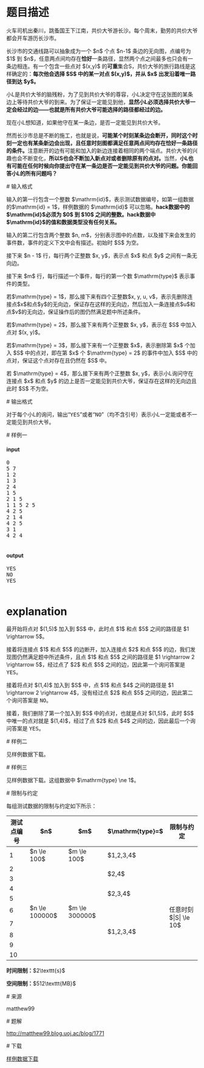 # 题目描述

<p>火车司机出秦川，跳蚤国王下江南，共价大爷游长沙。每个周末，勤劳的共价大爷都会开车游历长沙市。</p>
<p>长沙市的交通线路可以抽象成为一个 $n$ 个点 $n-1$ 条边的无向图，点编号为 $1$ 到 $n$，任意两点间均存在<strong>恰好</strong>一条路径，显然两个点之间最多也只会有一条边相连。有一个包含一些点对 $(x,y)$ 的<strong>可重</strong>集合S，共价大爷的旅行路线是这样确定的：<strong>每次他会选择 $S$ 中的某一对点 $(x,y)$，并从 $x$ 出发沿着唯一路径到达 $y$。</strong></p>
<p>小L是共价大爷的脑残粉，为了见到共价大爷的尊容，小L决定守在这张图的某条边上等待共价大爷的到来。为了保证一定能见到他，<strong>显然小L必须选择共价大爷一定会经过的边——也就是所有共价大爷可能选择的路径都经过的边。</strong></p>
<p>现在小L想知道，如果他守在某一条边，是否一定能见到共价大爷。</p>
<p>然而长沙市总是不断的施工，也就是说，<strong>可能某个时刻某条边会断开，同时这个时刻一定也有某条新边会出现，且任意时刻图都满足任意两点间均存在恰好一条路径的条件。</strong>注意断开的边有可能和加入的新边连接着相同的两个端点。共价大爷的兴趣也会不断变化，<strong>所以S也会不断加入新点对或者删除原有的点对。</strong>当然，<strong>小L也有可能在任何时候向你提出守在某一条边是否一定能见到共价大爷的问题。你能回答小L的所有问题吗？</strong></p>
# 输入格式


<p>输入的第一行包含一个整数 $\mathrm{id}$，表示测试数据编号，如第一组数据的$\mathrm{id} = 1$，样例数据的 $\mathrm{id}$ 可以忽略。<strong>hack数据中的 $\mathrm{id}$必须为 $0$ 到 $10$ 之间的整数。hack数据中$\mathrm{id}$的值和数据类型没有任何关系。</strong></p>
<p>输入的第二行包含两个整数 $n, m$，分别表示图中的点数，以及接下来会发生的事件数，事件的定义下文中会有描述。初始时 $S$ 为空。</p>
<p>接下来 $n - 1$ 行，每行两个正整数 $x, y$，表示点 $x$ 和点 $y$ 之间有一条无向边。</p>
<p>接下来 $m$ 行，每行描述一个事件，每行的第一个数 $\mathrm{type}$ 表示事件的类型。</p>
<p>若$\mathrm{type} = 1$，那么接下来有四个正整数$x, y, u, v$，表示先删除连接点$x$和点$y$的无向边，保证存在这样的无向边，然后加入一条连接点$u$和点$v$的无向边，保证操作后的图仍然满足题中所述条件。</p>
<p>若$\mathrm{type} = 2$，那么接下来有两个正整数 $x, y$，表示在 $S$ 中加入点对 $(x, y)$。</p>
<p>若$\mathrm{type} = 3$，那么接下来有一个正整数 $x$，表示删除第 $x$ 个加入 $S$ 中的点对，即在第 $x$ 个 $\mathrm{type} = 2$ 的事件中加入 $S$ 中的点对，保证这个点对存在且仍然在 $S$ 中。</p>
<p>若 $\mathrm{type} = 4$，那么接下来有两个正整数 $x, y$，表示小L询问守在连接点 $x$ 和点 $y$ 的边上是否一定能见到共价大爷，保证存在这样的无向边且此时 $S$ 不为空。</p>
# 输出格式


<p>对于每个小L的询问，输出“<samp>YES</samp>”或者“<samp>NO</samp>”（均不含引号）表示小L一定能或者不一定能见到共价大爷。</p>
# 样例一


<h4>input</h4>
<pre>0
5 7
1 2
1 3
2 4
1 5
2 1 5
1 1 5 2 5
4 2 5
2 1 4
4 2 5
3 1
4 2 4

</pre>

<h4>output</h4>
<pre>YES
NO
YES

</pre>

# explanation


<p>最开始将点对 $(1,5)$ 加入到 $S$ 中，此时点 $1$ 和点 $5$ 之间的路径是 $1 \rightarrow 5$。</p>
<p>接着将连接点 $1$ 和点 $5$ 的边断开，加入连接点 $2$ 和点 $5$ 的边，我们发现图仍然满足题中所述条件，且点 $1$ 和点 $5$ 之间的路径是 $1 \rightarrow 2 \rightarrow 5$，经过点了 $2$ 和点 $5$ 之间的边，因此第一个询问答案是 <samp>YES</samp>。</p>
<p>接着将点对 $(1,4)$ 加入到 $S$ 中，点 $1$ 和点 $4$ 之间的路径是 $1 \rightarrow 2 \rightarrow 4$，没有经过点 $2$ 和点 $5$ 之间的边，因此第二个询问答案是 <samp>NO</samp>。</p>
<p>接着，我们删除了第一个加入到 $S$ 中的点对，也就是点对 $(1,5)$，此时 $S$ 中唯一的点对就是 $(1,4)$，经过了点 $2$ 和点 $4$ 之间的边，因此最后一个询问答案是 <samp>YES</samp>。</p>
# 样例二


<p>见样例数据下载。</p>
# 样例三


<p>见样例数据下载。这组数据中 $\mathrm{type} \ne 1$。</p>
# 限制与约定


<p>每组测试数据的限制与约定如下所示：</p>
<div class="table-responsive">
<table class="table table-bordered table-text-center table-vertical-middle"><thead><tr><th>测试点编号</th>
<th>$n$</th>
<th>$m$</th>
<th>$\mathrm{type}=$</th>
<th>限制与约定</th>
</tr></thead><tbody><tr><td>1</td><td>$n \le 100$</td><td>$m \le 100$</td><td>$1,2,3,4$</td><td rowspan="5"></td></tr><tr><td>2</td><td rowspan="9">$n \le 100000$</td><td rowspan="9">$m \le 300000$</td><td rowspan="2">$2,4$</td></tr><tr><td>3</td>
</tr><tr><td>4</td><td rowspan="2">$2,3,4$</td></tr><tr><td>5</td></tr><tr><td>6</td><td rowspan="5">$1,2,3,4$</td><td rowspan="2">任意时刻 $|S| \le 10$</td></tr><tr><td>7</td></tr><tr><td>8</td><td rowspan="3"></td></tr><tr><td>9</td></tr><tr><td>10</td></tr></tbody></table></div>

<p><strong>时间限制：</strong>$2\texttt{s}$</p>
<p><strong>空间限制：</strong>$512\texttt{MB}$</p>
# 来源


<p>matthew99</p>
# 题解


<p><a href="http://matthew99.blog.uoj.ac/blog/1771">http://matthew99.blog.uoj.ac/blog/1771</a></p>
# 下载


<p><a href="/download.php?type=problem&amp;id=207">样例数据下载</a></p>
